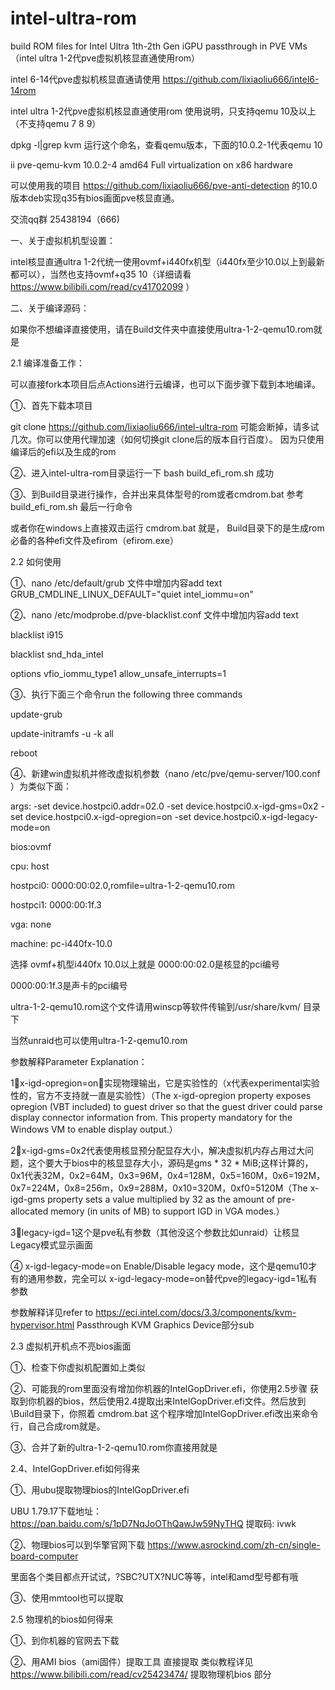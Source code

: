 # intel-ultra-rom
build ROM files for Intel Ultra 1th-2th Gen iGPU passthrough in PVE VMs（intel ultra 1-2代pve虚拟机核显直通使用rom）

intel 6-14代pve虚拟机核显直通请使用 https://github.com/lixiaoliu666/intel6-14rom

intel ultra 1-2代pve虚拟机核显直通使用rom 使用说明，只支持qemu 10及以上（不支持qemu 7 8 9）

dpkg -l|grep kvm 运行这个命名，查看qemu版本，下面的10.0.2-1代表qemu 10 

ii pve-qemu-kvm             10.0.2-4              amd64    Full virtualization on x86 hardware

可以使用我的项目 https://github.com/lixiaoliu666/pve-anti-detection 的10.0版本deb实现q35有bios画面pve核显直通。

交流qq群 25438194（666)

一、关于虚拟机机型设置：

intel核显直通ultra 1-2代统一使用ovmf+i440fx机型（i440fx至少10.0以上到最新都可以），当然也支持ovmf+q35 10（详细请看 https://www.bilibili.com/read/cv41702099 ）

二、关于编译源码：

如果你不想编译直接使用，请在Build文件夹中直接使用ultra-1-2-qemu10.rom就是

2.1 编译准备工作：

可以直接fork本项目后点Actions进行云编译，也可以下面步骤下载到本地编译。

①、首先下载本项目

git clone https://github.com/lixiaoliu666/intel-ultra-rom 可能会断掉，请多试几次。你可以使用代理加速（如何切换git clone后的版本自行百度）。 因为只使用编译后的efi以及生成的rom

②、进入intel-ultra-rom目录运行一下 bash build_efi_rom.sh 成功

③、到Build目录进行操作，合并出来具体型号的rom或者cmdrom.bat 参考build_efi_rom.sh 最后一行命令

或者你在windows上直接双击运行 cmdrom.bat 就是，
Build目录下的是生成rom必备的各种efi文件及efirom（efirom.exe）

2.2 如何使用

①、nano /etc/default/grub 文件中增加内容add text GRUB_CMDLINE_LINUX_DEFAULT="quiet intel_iommu=on"

②、nano /etc/modprobe.d/pve-blacklist.conf 文件中增加内容add text

blacklist i915

blacklist snd_hda_intel

options vfio_iommu_type1 allow_unsafe_interrupts=1

③、执行下面三个命令run the following three commands

update-grub

update-initramfs -u -k all

reboot

④、新建win虚拟机并修改虚拟机参数（nano /etc/pve/qemu-server/100.conf ）为类似下面：

args: -set device.hostpci0.addr=02.0 -set device.hostpci0.x-igd-gms=0x2 -set device.hostpci0.x-igd-opregion=on -set device.hostpci0.x-igd-legacy-mode=on

bios:ovmf

cpu: host

hostpci0: 0000:00:02.0,romfile=ultra-1-2-qemu10.rom

hostpci1: 0000:00:1f.3

vga: none

machine: pc-i440fx-10.0

选择 ovmf+机型i440fx 10.0以上就是 0000:00:02.0是核显的pci编号

0000:00:1f.3是声卡的pci编号

ultra-1-2-qemu10.rom这个文件请用winscp等软件传输到/usr/share/kvm/ 目录下

当然unraid也可以使用ultra-1-2-qemu10.rom

参数解释Parameter Explanation：

1⃣️x-igd-opregion=on：实现物理输出，它是实验性的（x代表experimental实验性的，官方不支持就一直是实验性）（The x-igd-opregion property exposes opregion (VBT included) to guest driver so that the guest driver could parse display connector information from. This property mandatory for the Windows VM to enable display output.）

2⃣️x-igd-gms=0x2代表使用核显预分配显存大小，解决虚拟机内存占用过大问题，这个要大于bios中的核显显存大小，源码是gms * 32 * MiB;这样计算的，0x1代表32M，0x2=64M，0x3=96M，0x4=128M，0x5=160M，0x6=192M，0x7=224M，0x8=256m，0x9=288M，0x10=320M，0xf0=5120M（The x-igd-gms property sets a value multiplied by 32 as the amount of pre-allocated memory (in units of MB) to support IGD in VGA modes.）

3⃣️legacy-igd=1这个是pve私有参数（其他没这个参数比如unraid）让核显Legacy模式显示画面

④ x-igd-legacy-mode=on Enable/Disable legacy mode，这个是qemu10才有的通用参数，完全可以 x-igd-legacy-mode=on替代pve的legacy-igd=1私有参数

参数解释详见refer to https://eci.intel.com/docs/3.3/components/kvm-hypervisor.html Passthrough KVM Graphics Device部分sub

2.3 虚拟机开机点不亮bios画面

①、检查下你虚拟机配置如上类似

②、可能我的rom里面没有增加你机器的IntelGopDriver.efi，你使用2.5步骤 获取到你机器的bios，然后使用2.4提取出来IntelGopDriver.efi文件。然后放到\Build目录下，你照着 cmdrom.bat 这个程序增加IntelGopDriver.efi改出来命令行，自己合成rom就是。

③、合并了新的ultra-1-2-qemu10.rom你直接用就是

2.4、IntelGopDriver.efi如何得来

①、用ubu提取物理bios的IntelGopDriver.efi

UBU 1.79.17下载地址：https://pan.baidu.com/s/1pD7NqJoOThQawJw59NyTHQ 提取码: ivwk

②、物理bios可以到华擎官网下载 https://www.asrockind.com/zh-cn/single-board-computer

里面各个类目都点开试试，?SBC?UTX?NUC等等，intel和amd型号都有哦

③、使用mmtool也可以提取

2.5 物理机的bios如何得来

①、到你机器的官网去下载

②、用AMI bios（ami固件）提取工具 直接提取 类似教程详见 https://www.bilibili.com/read/cv25423474/ 提取物理机bios 部分

